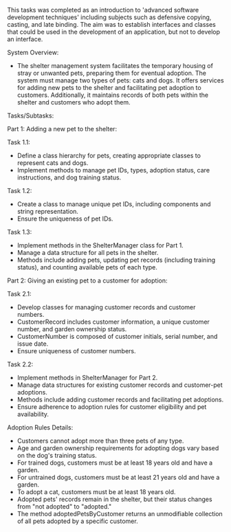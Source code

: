 This tasks was completed as an introduction to 'advanced software development techniques' including subjects such as defensive copying, casting, and late binding. The aim was to establish interfaces and classes that could be used in the development of an application, but not to develop an interface.

System Overview:
- The shelter management system facilitates the temporary housing of stray or unwanted pets, preparing them for eventual adoption. The system must manage two types of pets: cats and dogs. It offers services for adding new pets to the shelter and facilitating pet adoption to customers. Additionally, it maintains records of both pets within the shelter and customers who adopt them.


Tasks/Subtasks:

Part 1: Adding a new pet to the shelter:

Task 1.1:
- Define a class hierarchy for pets, creating appropriate classes to represent cats and dogs.
- Implement methods to manage pet IDs, types, adoption status, care instructions, and dog training status.

Task 1.2:
- Create a class to manage unique pet IDs, including components and string representation.
- Ensure the uniqueness of pet IDs.

Task 1.3:
- Implement methods in the ShelterManager class for Part 1.
- Manage a data structure for all pets in the shelter.
- Methods include adding pets, updating pet records (including training status), and counting available pets of each type.

Part 2: Giving an existing pet to a customer for adoption:

Task 2.1:
- Develop classes for managing customer records and customer numbers.
- CustomerRecord includes customer information, a unique customer number, and garden ownership status.
- CustomerNumber is composed of customer initials, serial number, and issue date.
- Ensure uniqueness of customer numbers.

Task 2.2:
- Implement methods in ShelterManager for Part 2.
- Manage data structures for existing customer records and customer-pet adoptions.
- Methods include adding customer records and facilitating pet adoptions.
- Ensure adherence to adoption rules for customer eligibility and pet availability.

Adoption Rules Details:
- Customers cannot adopt more than three pets of any type.
- Age and garden ownership requirements for adopting dogs vary based on the dog's training status.
- For trained dogs, customers must be at least 18 years old and have a garden.
- For untrained dogs, customers must be at least 21 years old and have a garden.
- To adopt a cat, customers must be at least 18 years old.
- Adopted pets' records remain in the shelter, but their status changes from "not adopted" to "adopted."
- The method adoptedPetsByCustomer returns an unmodifiable collection of all pets adopted by a specific customer.
